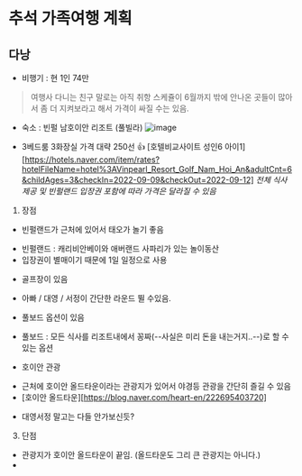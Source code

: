 # 추석 가족여행 계획

## 다낭

* 비행기 : 현 1인 74만

> 여행사 다니는 친구 말로는 아직 취항 스케쥴이 6월까지 밖에  안나온 곳들이 많아서 좀 더 지켜보라고 해서 가격이 싸질 수는 있음.

* 숙소 : 빈펄 남호이안 리조트 (풀빌라)
![image](https://user-images.githubusercontent.com/76562946/166088917-ab2d8f59-3426-4c64-9516-83fdaff7ef5b.png)
 
* 3베드룸 3화장실 가격 대략 250선 👍
[호텔비교사이트 성인6 아이1][https://hotels.naver.com/item/rates?hotelFileName=hotel%3AVinpearl_Resort_Golf_Nam_Hoi_An&adultCnt=6&childAges=3&checkIn=2022-09-09&checkOut=2022-09-12]
*전체 식사제공 및 빈펄랜드 입장권 포함에 따라 가격은 달라질 수 있음*

1. 장점
* 빈펄랜드가 근처에 있어서 태오가 놀기 좋음
 - 빈펄랜드 : 캐리비안베이와 애버랜드 사파리가 있는 놀이동산
 - 입장권이 별매이기 때문에 1일 일정으로 사용
* 골프장이 있음
 - 아빠 / 대영 / 서정이 간단한 라운드 뛸 수있음.
* 풀보드 옵션이 있음
 - 풀보드 : 모든 식사를 리조트내에서 꽁짜(--사실은 미리 돈을 내는거지..--)로 할 수 있는 옵션
* 호이안 관광
 - 근처에 호이안 올드타운이라는 관광지가 있어서 야경등 관광을 간단히 즐길 수 있음
 - [호이안 올드타운][https://blog.naver.com/heart-en/222695403720]
* 대영서정 말고는 다들 안가보신듯?

3. 단점
 * 관광지가 호이안 올드타운이 끝임. (올드타운도 그리 큰 관광지는 아니다.)
 * 

